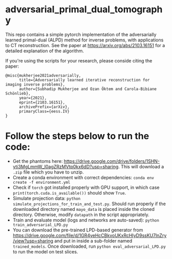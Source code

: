 # adversarial_primal_dual_tomography
This repo contains a simple pytorch implementation of the adversarially learned primal-dual (ALPD) method for inverse problems, with applications to  CT reconstruction. See the paper at https://arxiv.org/abs/2103.16151 for a detailed explanation of the algorithm.  

If you're using the scripts for your research, please conside citing the paper: 

```
@misc{mukherjee2021adversarially,
      title={Adversarially learned iterative reconstruction for imaging inverse problems}, 
      author={Subhadip Mukherjee and Ozan Öktem and Carola-Bibiane Schönlieb},
      year={2021},
      eprint={2103.16151},
      archivePrefix={arXiv},
      primaryClass={eess.IV}
}
```

# Follow the steps below to run the code:

* Get the phantoms here: https://drive.google.com/drive/folders/1SHN-yti3MgLmmW_l0agZRzMVtp0kx6dD?usp=sharing. This will download a `.zip` file which you have to unzip.
* Create a conda environment with correct dependencies: `conda env create -f environment.yml`
* Check if `torch` got installed properly with GPU support, in which case `print(torch.cuda.is_available())` should show `True`. 
* Simulate projection data: `python simulate_projections_for_train_and_test.py`. Should run properly if the downloaded directory named `mayo_data` is placed inside the cloned directory. Otherwise, modify `datapath` in the script appropriately.   
* Train and evaluate model (logs and networks are auto-saved): `python train_adversarial_LPD.py`
* You can download the pre-trained LPD-based generator from https://drive.google.com/file/d/1GR4yeHcCBkvoUKxRcHIyD9ssKU7lnZry/view?usp=sharing and put in inside a sub-folder named `trained_models`. Once downloaded, run `python eval_adversarial_LPD.py` to run the model on test slices.  
 
